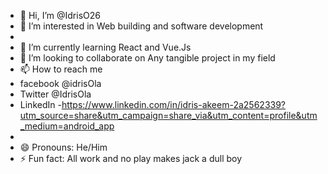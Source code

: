 - 👋 Hi, I’m @IdrisO26
- 👀 I’m interested in Web building and software development
- 
- 🌱 I’m currently learning React and Vue.Js
- 💞️ I’m looking to collaborate on Any tangible project in my field 
- 📫 How to reach me
- facebook @idrisOla
- Twitter @IdrisOla
- LinkedIn -https://www.linkedin.com/in/idris-akeem-2a2562339?utm_source=share&utm_campaign=share_via&utm_content=profile&utm_medium=android_app
- 
- 😄 Pronouns: He/Him
- ⚡ Fun fact: All work and no play makes jack a dull boy 

<!---
IdrisO26/IdrisO26 is a ✨ special ✨ repository because its `README.md` (this file) appears on your GitHub profile.
You can click the Preview link to take a look at your changes.
--->
